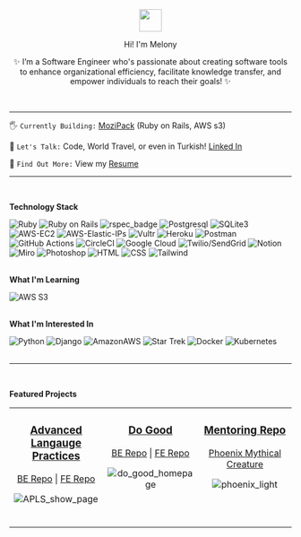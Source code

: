 <!-- Tag Line & Quick Summary & Action Steps -->
<div align="center">
  <img src="https://media.giphy.com/media/v1.Y2lkPTc5MGI3NjExOGQzYjI0ZDBjNzMzYzg4MWYyZGI4OTRjNjQyNDYxNWY3Nzc1ODEwNCZlcD12MV9pbnRlcm5hbF9naWZzX2dpZklkJmN0PXM/LreyUiYrkrMieDfCcy/giphy.gif" width="40">
  <p>Hi! I'm Melony</p>

✨ I’m a Software Engineer who's passionate about creating software tools to enhance organizational efficiency, facilitate knowledge transfer, and empower individuals to reach their goals! ✨

</div><br>

---
    
 🖐️ `Currently Building:` [MoziPack](https://github.com/MoziPack) (Ruby on Rails, AWS s3)
 <!--[Virtual Greenhouse](https://github.com/orgs/Virtual-Greenhouse/repositories) (Libre Board, Python, & Ruby on Rails)-->
    
 🤘 `Let's Talk:` Code, World Travel, or even in Turkish! [Linked In](https://www.linkedin.com/in/melony-erin-franchini/)
    
 🤙 `Find Out More:` View my [Resume](https://github.com/MelTravelz/MelTravelz/blob/main/Resume_Melony_Erin_Franchini.pdf)
<br>

---
<br>

<!-- Technology Stack -->
**Technology Stack**

  ![Ruby](https://img.shields.io/badge/Ruby-BA0C2F?style=for-the-badge&logo=ruby&logoColor=white)
  ![Ruby on Rails](https://img.shields.io/badge/Ruby_on_Rails-CC0000?style=for-the-badge&logo=ruby-on-rails&logoColor=white)
  ![rspec_badge](https://user-images.githubusercontent.com/116964982/238382095-7d4a3eeb-c907-4e1c-b8cf-abf6b8c20c6e.png)
  ![Postgresql](https://img.shields.io/badge/PostgreSQL-316192?style=for-the-badge&logo=postgresql&logoColor=white)
  ![SQLite3](https://img.shields.io/badge/SQLite3-003B57.svg?style=for-the-badge&logo=SQLite&logoColor=white)
  ![AWS-EC2](https://img.shields.io/badge/Amazon%20EC2-FF9900.svg?style=for-the-badge&logo=Amazon-EC2&logoColor=white) 
  ![AWS-Elastic-IPs](https://img.shields.io/badge/AWS%20Elastic%20IPs-00B265.svg?style=for-the-badge&logo=Amazon-EC2&logoColor=white)
  ![Vultr](https://img.shields.io/badge/Vultr-007BFC.svg?style=for-the-badge&logo=Vultr&logoColor=white)
  ![Heroku](https://img.shields.io/badge/Heroku-430098?style=for-the-badge&logo=heroku&logoColor=white)
  ![Postman](https://img.shields.io/badge/Postman-FF6C37?style=for-the-badge&logo=postman&logoColor=white)
  ![GitHub Actions](https://img.shields.io/badge/GitHub_Actions-2088FF?style=for-the-badge&logo=github-actions&logoColor=white)
  ![CircleCI](https://img.shields.io/badge/circleci-343434?style=for-the-badge&logo=circleci&logoColor=white)
  ![Google Cloud](https://img.shields.io/badge/Google_Cloud-4285F4?style=for-the-badge&logo=google-cloud&logoColor=white)
  ![Twilio/SendGrid](https://img.shields.io/badge/Twilio/Send_Grid-F22F46?style=for-the-badge&logo=Twilio&logoColor=white) 
  ![Notion](https://img.shields.io/badge/Notion-E6E6E6.svg?style=for-the-badge&logo=Notion&logoColor=black)
  ![Miro](https://img.shields.io/badge/Miro-F7C922?style=for-the-badge&logo=Miro&logoColor=050036)
  ![Photoshop](https://img.shields.io/badge/Photoshop-326CE5?style=for-the-badge&logo=Adobe%20Photoshop&logoColor=white) 
  ![HTML](https://img.shields.io/badge/HTML5-7d3cff?style=for-the-badge&logo=html5&logoColor=white)
  ![CSS](https://img.shields.io/badge/CSS3-1572B6?style=for-the-badge&logo=css3&logoColor=white)
  ![Tailwind](https://img.shields.io/badge/Tailwind_CSS-38B2AC?style=for-the-badge&logo=tailwind-css&logoColor=white)
<br><br>

**What I'm Learning**

  ![AWS S3](https://img.shields.io/badge/Amazon%20S3-FF9900.svg?style=for-the-badge&logo=Amazon-S3&logoColor=white)
  <br><br>
  
**What I'm Interested In**

  ![Python](https://img.shields.io/badge/Python-FFD43B?style=for-the-badge&logo=python&logoColor=blue)
  ![Django](https://img.shields.io/badge/Django-092E20?style=for-the-badge&logo=django&logoColor=green)
  ![AmazonAWS](https://img.shields.io/badge/AWS_Elastic_Beanstalk-569A31?style=for-the-badge&logo=amazonaws&logoColor=white)
  ![Star Trek](https://img.shields.io/badge/Star%20Trek-5C0D34.svg?style=for-the-badge&logo=Star-Trek&logoColor=white)
  ![Docker](https://img.shields.io/badge/Docker-2496ED.svg?style=for-the-badge&logo=Docker&logoColor=white)
  ![Kubernetes](https://img.shields.io/badge/Kubernetes-326CE5.svg?style=for-the-badge&logo=Kubernetes&logoColor=white)
<br><br>

---

<br>

<!-- Stats Chart 
<div align='center'>
  <img src='https://github-readme-stats.vercel.app/api?username=meltravelz&show_icons=true&theme=radical' alt="Mel's GitHub Stats">
</div>
<br>

---

<br> -->

<!-- Extras -->
<!-- <a align="center">![melony_github_banner](https://user-images.githubusercontent.com/116964982/235414401-beab9ac7-31b8-486c-88dd-1c35db39ea43.png)</a>
<br><br>

<div align="center">
  <img src="https://github-readme-stats.vercel.app/api?username=meltravelz&show_icons=true&theme=tokyonight">
  <img src='https://github-readme-stats.vercel.app/api/top-langs/?username=meltravelz&layout=compact&theme=radical' alt="Mel's Top Languages" height='200'>
</div> -->
<!-- 
![Libre Computer Board](https://img.shields.io/badge/Libre_Board-45B6F2.svg?style=for-the-badge&logo=Lospec&logoColor=white)
![JSON](https://img.shields.io/badge/json-FF69B4?style=for-the-badge&logo=json&logoColor=white)
![Markdown](https://img.shields.io/badge/markdown-%237B2C9F.svg?style=for-the-badge&logo=markdown&logoColor=white)
![Microsoft Office](https://img.shields.io/badge/Office_365-DD0031?style=for-the-badge&logo=microsoft-office&logoColor=white)
![Figma](https://img.shields.io/badge/Figma-F24E1E?style=for-the-badge&logo=figma&logoColor=white)
![GitHub](https://img.shields.io/badge/github-10A28C.svg?style=for-the-badge&logo=github&logoColor=white)
![Git](https://img.shields.io/badge/git-7A2B52.svg?style=for-the-badge&logo=git&logoColor=white)
![Terminal](https://img.shields.io/badge/Terminal-3CB371?style=for-the-badge&logo=gnu-bash&logoColor=white) 
![Render](https://img.shields.io/badge/Render-46E3B7?style=for-the-badge&logo=render&logoColor=white) 
 <img width="99" alt="logo_twilio_sendgrid" src="https://user-images.githubusercontent.com/116964982/238383262-2714153d-7ad7-4ab0-9fed-a563974f10eb.png"> -->


<!-- Featured Projects -->
**Featured Projects**

 <table><tr><td valign="top" width="33%">

<h3 align="center">
  
[Advanced Langauge Practices](https://a-l-p-s.github.io/alps-ui/)
  
</h3>
<div align="center">
  
[BE Repo](https://github.com/A-L-P-s/ALPs_api_sqlite_finale#readme)  |  [FE Repo](https://github.com/A-L-P-s/alps-ui#readme)
  
![APLS_show_page](https://user-images.githubusercontent.com/116964982/245333901-f93d0bc2-76ea-4de3-8017-4a864c31d0ab.png)

</div>
  
 <br>
<div align="center">  


</div>
</td><td valign="top" width="33%">

<h3 align="center">
  
[Do Good](https://github.com/do-good-2211/do_good_api#readme)

</h3>
<div align="center">

[BE Repo](https://github.com/do-good-2211/do_good_api#readme)  |  [FE Repo](https://github.com/do-good-2211/do_good_web#readme)

![do_good_homepage](https://user-images.githubusercontent.com/116964982/245334849-82ba07c1-24c1-44c1-b16f-239c1d3dddda.png)

</div>
  
<br>
<div align="center">  


</div>
</td><td valign="top" width="33%">

<h3 align="center">
  
[Mentoring Repo](https://github.com/MelTravelz/phoenix_mythical_creature#readme)

</h3>
<div align="center">

[Phoenix Mythical Creature](https://github.com/MelTravelz/phoenix_mythical_creature#readme)

![phoenix_light](https://user-images.githubusercontent.com/116964982/245338351-190d6972-f655-4ec3-a0a7-85e5753053f2.png)

</div>
